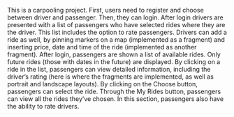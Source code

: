 This is a carpooling project. First, users need to register and choose between driver and passenger. Then, they can login. After login drivers are presented with a list of passengers who have selected rides where they are the driver. This list includes the option to rate passengers. Drivers can add a ride as well, by pinning markers on a map (implemented as a fragment) and inserting price, date and time of the ride (implemented as another fragment). After login, passengers are shown a list of available rides. Only future rides (those with dates in the future) are displayed. By clicking on a ride in the list, passengers can view detailed information, including the driver’s rating (here is where the fragments are implemented, as well as portrait and landscape layouts). By clicking on the Choose button, passengers can select the ride. Through the My Rides button, passengers can view all the rides they’ve chosen. In this section, passengers also have the ability to rate drivers.
